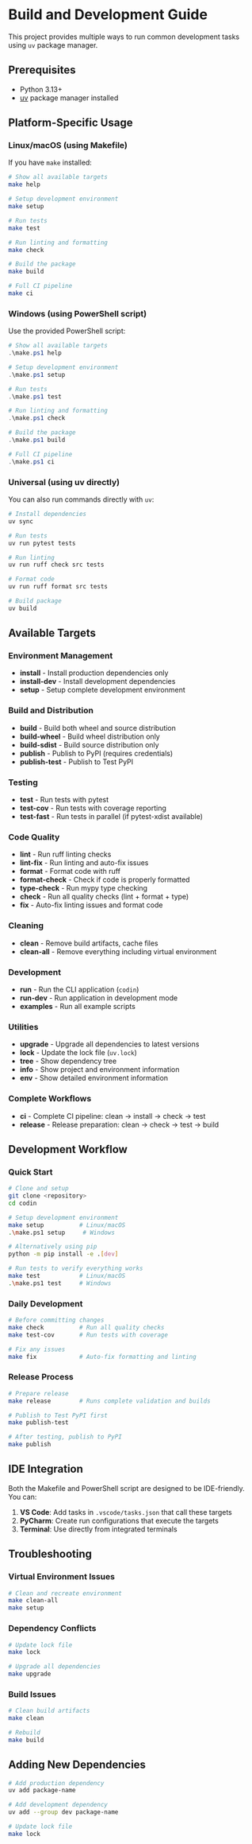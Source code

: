 # Build and Development Guide

This project provides multiple ways to run common development tasks using `uv` package manager.

## Prerequisites

- Python 3.13+
- [uv](https://docs.astral.sh/uv/) package manager installed

## Platform-Specific Usage

### Linux/macOS (using Makefile)

If you have `make` installed:

```bash
# Show all available targets
make help

# Setup development environment
make setup

# Run tests
make test

# Run linting and formatting
make check

# Build the package
make build

# Full CI pipeline
make ci
```

### Windows (using PowerShell script)

Use the provided PowerShell script:

```powershell
# Show all available targets
.\make.ps1 help

# Setup development environment
.\make.ps1 setup

# Run tests
.\make.ps1 test

# Run linting and formatting
.\make.ps1 check

# Build the package
.\make.ps1 build

# Full CI pipeline
.\make.ps1 ci
```

### Universal (using uv directly)

You can also run commands directly with `uv`:

```bash
# Install dependencies
uv sync

# Run tests
uv run pytest tests

# Run linting
uv run ruff check src tests

# Format code
uv run ruff format src tests

# Build package
uv build
```

## Available Targets

### Environment Management
- **install** - Install production dependencies only
- **install-dev** - Install development dependencies
- **setup** - Setup complete development environment

### Build and Distribution
- **build** - Build both wheel and source distribution
- **build-wheel** - Build wheel distribution only
- **build-sdist** - Build source distribution only
- **publish** - Publish to PyPI (requires credentials)
- **publish-test** - Publish to Test PyPI

### Testing
- **test** - Run tests with pytest
- **test-cov** - Run tests with coverage reporting
- **test-fast** - Run tests in parallel (if pytest-xdist available)

### Code Quality
- **lint** - Run ruff linting checks
- **lint-fix** - Run linting and auto-fix issues
- **format** - Format code with ruff
- **format-check** - Check if code is properly formatted
- **type-check** - Run mypy type checking
- **check** - Run all quality checks (lint + format + type)
- **fix** - Auto-fix linting issues and format code

### Cleaning
- **clean** - Remove build artifacts, cache files
- **clean-all** - Remove everything including virtual environment

### Development
- **run** - Run the CLI application (`codin`)
- **run-dev** - Run application in development mode
- **examples** - Run all example scripts

### Utilities
- **upgrade** - Upgrade all dependencies to latest versions
- **lock** - Update the lock file (`uv.lock`)
- **tree** - Show dependency tree
- **info** - Show project and environment information
- **env** - Show detailed environment information

### Complete Workflows
- **ci** - Complete CI pipeline: clean → install → check → test
- **release** - Release preparation: clean → check → test → build

## Development Workflow

### Quick Start
```bash
# Clone and setup
git clone <repository>
cd codin

# Setup development environment
make setup          # Linux/macOS
.\make.ps1 setup     # Windows

# Alternatively using pip
python -m pip install -e .[dev]

# Run tests to verify everything works
make test           # Linux/macOS
.\make.ps1 test     # Windows
```

### Daily Development
```bash
# Before committing changes
make check          # Run all quality checks
make test-cov       # Run tests with coverage

# Fix any issues
make fix            # Auto-fix formatting and linting
```

### Release Process
```bash
# Prepare release
make release        # Runs complete validation and builds

# Publish to Test PyPI first
make publish-test

# After testing, publish to PyPI
make publish
```

## IDE Integration

Both the Makefile and PowerShell script are designed to be IDE-friendly. You can:

1. **VS Code**: Add tasks in `.vscode/tasks.json` that call these targets
2. **PyCharm**: Create run configurations that execute the targets
3. **Terminal**: Use directly from integrated terminals

## Troubleshooting

### Virtual Environment Issues
```bash
# Clean and recreate environment
make clean-all
make setup
```

### Dependency Conflicts
```bash
# Update lock file
make lock

# Upgrade all dependencies
make upgrade
```

### Build Issues
```bash
# Clean build artifacts
make clean

# Rebuild
make build
```

## Adding New Dependencies

```bash
# Add production dependency
uv add package-name

# Add development dependency
uv add --group dev package-name

# Update lock file
make lock
``` 